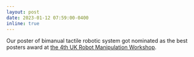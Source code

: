 ```yaml
---
layout: post
date: 2023-01-12 07:59:00-0400
inline: true
---
```


<!-- A simple inline announcement with Markdown emoji! :sparkles: :smile: -->
Our poster of bimanual tactile robotic system got nominated as the best posters award at [the 4th UK Robot Manipulation Workshop](https://www.robot-manipulation.uk/).